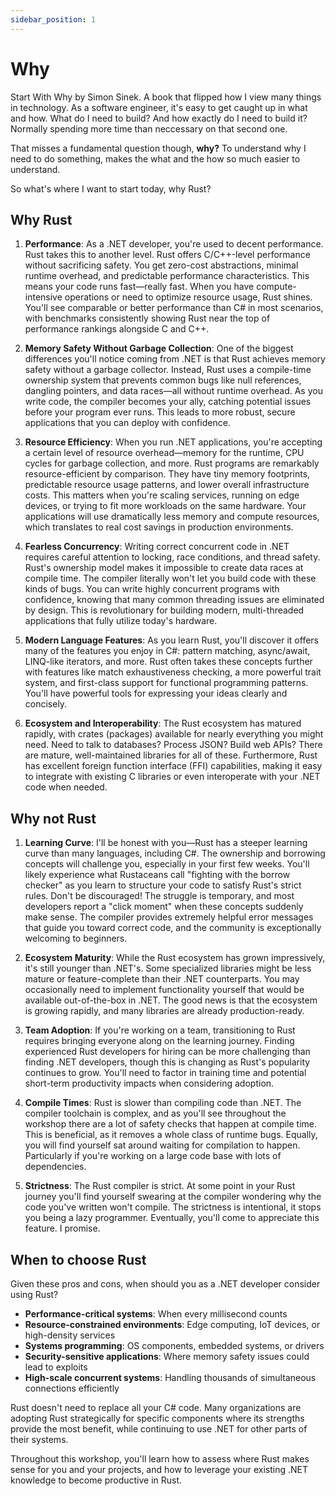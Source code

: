 ```yaml
---
sidebar_position: 1
---
```


# Why

Start With Why by Simon Sinek. A book that flipped how I view many things in technology. As a software engineer, it's easy to get caught up in what and how. What do I need to build? And how exactly do I need to build it? Normally spending more time than neccessary on that second one.

That misses a fundamental question though, **why?** To understand why I need to do something, makes the what and the how so much easier to understand.

So what's where I want to start today, why Rust?

## Why Rust

1. **Performance**: As a .NET developer, you're used to decent performance. Rust takes this to another level. Rust offers C/C++-level performance without sacrificing safety. You get zero-cost abstractions, minimal runtime overhead, and predictable performance characteristics. This means your code runs fast—really fast. When you have compute-intensive operations or need to optimize resource usage, Rust shines. You'll see comparable or better performance than C# in most scenarios, with benchmarks consistently showing Rust near the top of performance rankings alongside C and C++.

2. **Memory Safety Without Garbage Collection**: One of the biggest differences you'll notice coming from .NET is that Rust achieves memory safety without a garbage collector. Instead, Rust uses a compile-time ownership system that prevents common bugs like null references, dangling pointers, and data races—all without runtime overhead. As you write code, the compiler becomes your ally, catching potential issues before your program ever runs. This leads to more robust, secure applications that you can deploy with confidence.

3. **Resource Efficiency**: When you run .NET applications, you're accepting a certain level of resource overhead—memory for the runtime, CPU cycles for garbage collection, and more. Rust programs are remarkably resource-efficient by comparison. They have tiny memory footprints, predictable resource usage patterns, and lower overall infrastructure costs. This matters when you're scaling services, running on edge devices, or trying to fit more workloads on the same hardware. Your applications will use dramatically less memory and compute resources, which translates to real cost savings in production environments.

4. **Fearless Concurrency**: Writing correct concurrent code in .NET requires careful attention to locking, race conditions, and thread safety. Rust's ownership model makes it impossible to create data races at compile time. The compiler literally won't let you build code with these kinds of bugs. You can write highly concurrent programs with confidence, knowing that many common threading issues are eliminated by design. This is revolutionary for building modern, multi-threaded applications that fully utilize today's hardware.

5. **Modern Language Features**: As you learn Rust, you'll discover it offers many of the features you enjoy in C#: pattern matching, async/await, LINQ-like iterators, and more. Rust often takes these concepts further with features like match exhaustiveness checking, a more powerful trait system, and first-class support for functional programming patterns. You'll have powerful tools for expressing your ideas clearly and concisely.

6. **Ecosystem and Interoperability**: The Rust ecosystem has matured rapidly, with crates (packages) available for nearly everything you might need. Need to talk to databases? Process JSON? Build web APIs? There are mature, well-maintained libraries for all of these. Furthermore, Rust has excellent foreign function interface (FFI) capabilities, making it easy to integrate with existing C libraries or even interoperate with your .NET code when needed.

## Why not Rust

1. **Learning Curve**: I'll be honest with you—Rust has a steeper learning curve than many languages, including C#. The ownership and borrowing concepts will challenge you, especially in your first few weeks. You'll likely experience what Rustaceans call "fighting with the borrow checker" as you learn to structure your code to satisfy Rust's strict rules. Don't be discouraged! The struggle is temporary, and most developers report a "click moment" when these concepts suddenly make sense. The compiler provides extremely helpful error messages that guide you toward correct code, and the community is exceptionally welcoming to beginners.

2. **Ecosystem Maturity**: While the Rust ecosystem has grown impressively, it's still younger than .NET's. Some specialized libraries might be less mature or feature-complete than their .NET counterparts. You may occasionally need to implement functionality yourself that would be available out-of-the-box in .NET. The good news is that the ecosystem is growing rapidly, and many libraries are already production-ready.

3. **Team Adoption**: If you're working on a team, transitioning to Rust requires bringing everyone along on the learning journey. Finding experienced Rust developers for hiring can be more challenging than finding .NET developers, though this is changing as Rust's popularity continues to grow. You'll need to factor in training time and potential short-term productivity impacts when considering adoption.

4. **Compile Times**: Rust is slower than compiling code than .NET. The compiler toolchain is complex, and as you'll see throughout the workshop there are a lot of safety checks that happen at compile time. This is beneficial, as it removes a whole class of runtime bugs. Equally, you will find yourself sat around waiting for compilation to happen. Particularly if you're working on a large code base with lots of dependencies.

5. **Strictness**: The Rust compiler is strict. At some point in your Rust journey you'll find yourself swearing at the compiler wondering why the code you've written won't compile. The strictness is intentional, it stops you being a lazy programmer. Eventually, you'll come to appreciate this feature. I promise.

## When to choose Rust

Given these pros and cons, when should you as a .NET developer consider using Rust?

- **Performance-critical systems**: When every millisecond counts
- **Resource-constrained environments**: Edge computing, IoT devices, or high-density services
- **Systems programming**: OS components, embedded systems, or drivers
- **Security-sensitive applications**: Where memory safety issues could lead to exploits
- **High-scale concurrent systems**: Handling thousands of simultaneous connections efficiently

Rust doesn't need to replace all your C# code. Many organizations are adopting Rust strategically for specific components where its strengths provide the most benefit, while continuing to use .NET for other parts of their systems.

Throughout this workshop, you'll learn how to assess where Rust makes sense for you and your projects, and how to leverage your existing .NET knowledge to become productive in Rust.
